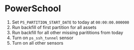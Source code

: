 # PowerSchool

1) Set `PS_PARTITION_START_DATE` to today at `00:00:00.000000`
2) Run backfill of first partition for all assets
3) Run backfill for all other missing parititions from today
4) Turn on `ps_ssh_tunnel` sensor
5) Turn on all other sensors
